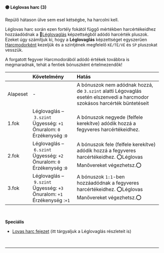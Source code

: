 #### 🟣 Léglovas harc (3)

Repülő hátason ülve sem esel kétségbe, ha harcolni kell.

Léglovas harc során ezen fortély fokától függő mértékben harcértékeidhez hozzáadódnak a 🔵[Léglovaglás](../kepzettsegek/leglovaglas.md) képzettségből adódó harcérték pluszok. Ezeket úgy számítjuk ki, hogy a **Léglovaglás** képzettséget egyszerűen [Harcmodorként](../052_01_harcertekek_elemei.md#harcmodor-k%C3%A9pzetts%C3%A9gek) kezeljük és a szintjének megfelelő `KÉ/TÉ/VÉ` és `SP` pluszokat vesszük.

A forgatott fegyver Harcmodorából adódó értékek továbbra is megmaradnak, tehát a fentiek bónuszként értelmezendők!

| |  Követelmény | Hatás  |
| :----------- | :----------- | :----------- |
| Alapeset| - | A bónuszok nem adódnak hozzá, de `3.szint` alatti Légovaglás esetén elszenvedi a harcmodor szokásos harcérték büntetéseit |
| 1.fok | Léglovaglás&nbsp;–&nbsp;`3.szint`<br />Ügyesség:&nbsp;`+1`<br />Önuralom:&nbsp;`0`<br />Érzékenység&nbsp;:`0` | A bónuszok negyede (felfele kerekítve) adódik hozzá a fegyveres harcértékeidhez. |
| 2.fok | Léglovaglás&nbsp;–&nbsp;`6.szint`<br />Ügyesség:&nbsp;`+2`<br />Önuralom:&nbsp;`0`<br />Érzékenység&nbsp;:`0` | A bónuszok fele (felfele kerekítve) adódik hozzá a fegyveres harcértékeidhez. ⭕Léglovas Manővereket végezhetsz.⭕ |
| 3.fok | Léglovaglás&nbsp;–&nbsp;`9.szint`<br />Ügyesség:&nbsp;`+3`<br />Önuralom:&nbsp;`+1`<br />Érzékenység&nbsp;:`+1` | A bónuszok `1:1`-ben hozzáadódnak a fegyveres harcértékeidhez. ⭕Léglovas Manővereket végezhetsz.⭕ |

<br />

**Speciális**

- [Lovas harc fejezet](../056_lovas_harc.md) (itt tárgyaljuk a Léglovaglás részleteit is)

<br />

---
